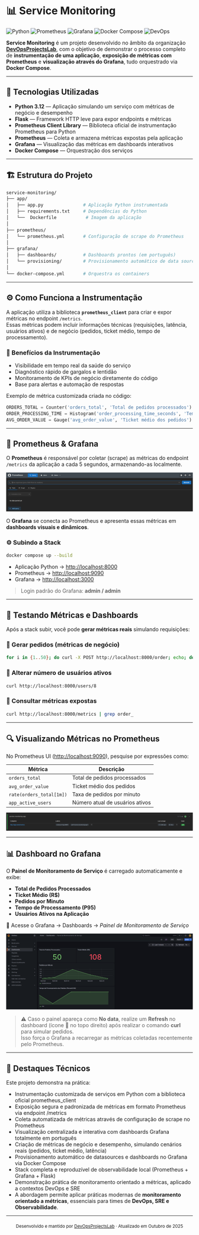 # 📊 Service Monitoring

![Python](https://img.shields.io/badge/Python-3.12-blue?logo=python)
![Prometheus](https://img.shields.io/badge/Prometheus-Monitoring-orange?logo=prometheus)
![Grafana](https://img.shields.io/badge/Grafana-Dashboard-orange?logo=grafana)
![Docker Compose](https://img.shields.io/badge/Docker-Compose-blue?logo=docker)
![DevOps](https://img.shields.io/badge/DevOps-Observability-black?logo=githubactions)

**Service Monitoring** é um projeto desenvolvido no âmbito da organização **[DevOpsProjectsLab](https://github.com/DevOpsProjectsLab)**, com o objetivo de demonstrar o processo completo de **instrumentação de uma aplicação**, **exposição de métricas com Prometheus** e **visualização através do Grafana**, tudo orquestrado via **Docker Compose**.

---

## 🧰 Tecnologias Utilizadas

- **Python 3.12** — Aplicação simulando um serviço com métricas de negócio e desempenho  
- **Flask** — Framework HTTP leve para expor endpoints e métricas  
- **Prometheus Client Library** — Biblioteca oficial de instrumentação Prometheus para Python  
- **Prometheus** — Coleta e armazena métricas expostas pela aplicação  
- **Grafana** — Visualização das métricas em dashboards interativos  
- **Docker Compose** — Orquestração dos serviços

---

## 🏗️ Estrutura do Projeto

```bash
service-monitoring/
├── app/
│   ├── app.py               # Aplicação Python instrumentada
│   ├── requirements.txt     # Dependências do Python
│   └──  Dockerfile           # Imagem da aplicação
│
├── prometheus/
│   └── prometheus.yml       # Configuração de scrape do Prometheus
│
├── grafana/
│   ├── dashboards/          # Dashboards prontos (em português)
│   └── provisioning/        # Provisionamento automático de data source e dashboards
│
└── docker-compose.yml       # Orquestra os containers
```

---

## ⚙️ Como Funciona a Instrumentação

A aplicação utiliza a biblioteca **`prometheus_client`** para criar e expor métricas no endpoint `/metrics`.  
Essas métricas podem incluir informações técnicas (requisições, latência, usuários ativos) e de negócio (pedidos, ticket médio, tempo de processamento).

### 🔹 Benefícios da Instrumentação
- Visibilidade em tempo real da saúde do serviço  
- Diagnóstico rápido de gargalos e lentidão  
- Monitoramento de KPIs de negócio diretamente do código  
- Base para alertas e automação de respostas  

Exemplo de métrica customizada criada no código:
```python
ORDERS_TOTAL = Counter('orders_total', 'Total de pedidos processados')
ORDER_PROCESSING_TIME = Histogram('order_processing_time_seconds', 'Tempo de processamento por pedido')
AVG_ORDER_VALUE = Gauge('avg_order_value', 'Ticket médio dos pedidos')
```

---

## 📡 Prometheus & Grafana

O **Prometheus** é responsável por coletar (scrape) as métricas do endpoint `/metrics` da aplicação a cada 5 segundos, armazenando-as localmente.  

![Prometheus UI](.github/assets/prometheus.png)

O **Grafana** se conecta ao Prometheus e apresenta essas métricas em **dashboards visuais e dinâmicos**.

### ⚙️ Subindo a Stack
```bash
docker compose up --build
```

- Aplicação Python → [http://localhost:8000](http://localhost:8000)  
- Prometheus → [http://localhost:9090](http://localhost:9090)  
- Grafana → [http://localhost:3000](http://localhost:3000)

> Login padrão do Grafana: **admin / admin**

---

## 🧪 Testando Métricas e Dashboards

Após a stack subir, você pode **gerar métricas reais** simulando requisições:

### 🔹 Gerar pedidos (métricas de negócio)
```bash
for i in {1..50}; do curl -X POST http://localhost:8000/order; echo; done
```

### 🔹 Alterar número de usuários ativos
```bash
curl http://localhost:8000/users/8
```

### 🔹 Consultar métricas expostas
```bash
curl http://localhost:8000/metrics | grep order_
```

---

## 🔍 Visualizando Métricas no Prometheus

No Prometheus UI ([http://localhost:9090](http://localhost:9090)), pesquise por expressões como:

| Métrica | Descrição |
|----------|------------|
| `orders_total` | Total de pedidos processados |
| `avg_order_value` | Ticket médio dos pedidos |
| `rate(orders_total[1m])` | Taxa de pedidos por minuto |
| `app_active_users` | Número atual de usuários ativos |

![Prometheus Target](.github/assets/prometheus-target.png)

---

## 📊 Dashboard no Grafana

O **Painel de Monitoramento de Serviço** é carregado automaticamente e exibe:

- **Total de Pedidos Processados**  
- **Ticket Médio (R$)**  
- **Pedidos por Minuto**  
- **Tempo de Processamento (P95)**  
- **Usuários Ativos na Aplicação**

📍 Acesse o Grafana → Dashboards → *Painel de Monitoramento de Serviço*

![Grafana UI](.github/assets/grafana.png)

> ⚠️ Caso o painel apareça como **No data**, realize um **Refresh** no dashboard (ícone 🔄 no topo direito) após realizar o comando **curl** para simular pedidos.  
> Isso força o Grafana a recarregar as métricas coletadas recentemente pelo Prometheus.

---

## 🧠 Destaques Técnicos

Este projeto demonstra na prática:
- Instrumentação customizada de serviços em Python com a biblioteca oficial prometheus_client
- Exposição segura e padronizada de métricas em formato Prometheus via endpoint /metrics
- Coleta automatizada de métricas através de configuração de scrape no Prometheus
- Visualização centralizada e interativa com dashboards Grafana totalmente em português
- Criação de métricas de negócio e desempenho, simulando cenários reais (pedidos, ticket médio, latência)
- Provisionamento automático de datasources e dashboards no Grafana via Docker Compose
- Stack completa e reproduzível de observabilidade local (Prometheus + Grafana + Flask)
- Demonstração prática de monitoramento orientado a métricas, aplicado a contextos DevOps e SRE
- A abordagem permite aplicar práticas modernas de **monitoramento orientado a métricas**, essenciais para times de **DevOps, SRE e Observabilidade**.

---

<p align="center">
  <sub>Desenvolvido e mantido por <a href="https://github.com/DevOpsProjectsLab" target="_blank">DevOpsProjectsLab</a> · Atualizado em Outubro de 2025</sub>
</p>
